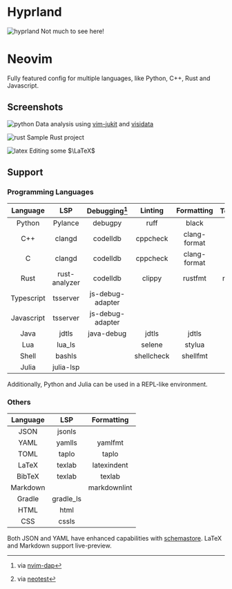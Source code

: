 # Hyprland

![hyprland](https://github.com/igorlfs/dotfiles/assets/84649544/7de234d5-1f38-4ca6-b950-5913c6d69e01)
Not much to see here!

# Neovim

Fully featured config for multiple languages, like Python, C++, Rust and Javascript.

## Screenshots

![python](https://github.com/igorlfs/dotfiles/assets/84649544/9a966478-c7c4-4cfe-bc9f-bc6304ad2c6a)
Data analysis using [vim-jukit](https://github.com/luk400/vim-jukit) and [visidata](https://github.com/saulpw/visidata)

![rust](https://github.com/igorlfs/dotfiles/assets/84649544/39e260e2-d3d4-432b-bd6c-dbcd0609f0d2)
Sample Rust project

![latex](https://github.com/igorlfs/dotfiles/assets/84649544/f530e1c8-a08a-482a-9ad8-d6a96a8d1641)
Editing some $\LaTeX$

## Support

### Programming Languages

|  Language   |      LSP      |  Debugging[^1]   |  Linting   |  Formatting  | Testing[^2] |
| :---------: | :-----------: | :--------------: | :--------: | :----------: | :---------: |
|   Python    |    Pylance    |     debugpy      |    ruff    |    black     |   pytest    |
|     C++     |    clangd     |     codelldb     |  cppcheck  | clang-format |             |
|      C      |    clangd     |     codelldb     |  cppcheck  | clang-format |             |
|    Rust     | rust-analyzer |     codelldb     |   clippy   |   rustfmt    |   nextest   |
| Typescript  |   tsserver    | js-debug-adapter |            |              |    jest     |
| Javascript  |   tsserver    | js-debug-adapter |            |              |    jest     |
|    Java     |     jdtls     |    java-debug    |   jdtls    |    jdtls     |    junit    |
|     Lua     |    lua_ls     |                  |   selene   |    stylua    |             |
|    Shell    |    bashls     |                  | shellcheck |   shellfmt   |             |
|    Julia    |   julia-lsp   |                  |            |              |             |

Additionally, Python and Julia can be used in a REPL-like environment.

### Others

| Language |    LSP    |  Formatting  |
| :------: | :-------: | :----------: |
|   JSON   |  jsonls   |              |
|   YAML   |  yamlls   |   yamlfmt    |
|   TOML   |   taplo   |    taplo     |
|  LaTeX   |  texlab   | latexindent  |
|  BibTeX  |  texlab   |    texlab    |
| Markdown |           | markdownlint |
|  Gradle  | gradle_ls |              |
|   HTML   |   html    |              |
|   CSS    |   cssls   |              |

Both JSON and YAML have enhanced capabilities with [schemastore](https://www.schemastore.org/json/).
LaTeX and Markdown support live-preview.

[^1]: via [nvim-dap](https://github.com/mfussenegger/nvim-dap)
[^2]: via [neotest](https://github.com/nvim-neotest/neotest)

